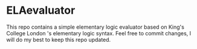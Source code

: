 # ELAevaluator
This repo contains a simple elementary logic evaluator based on King's College London 's elementary logic syntax.
Feel free to commit changes, I will do my best to keep this repo updated.
